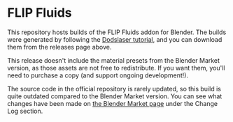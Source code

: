 # FLIP Fluids

This repository hosts builds of the FLIP Fluids addon for Blender. The builds were generated by following the [Dodslaser tutorial](https://blog.dodslaser.se/Building-and-Installing-the-Blender-FLIP-Fluids-Addon-from-Source/), and you can download them from the releases page above.

This release doesn't include the material presets from the Blender Market version, as those assets are not free to redistribute. If you want them, you'll need to purchase a copy (and support ongoing development!).

The source code in the official repository is rarely updated, so this build is quite outdated compared to the Blender Market version. You can see what changes have been made on [the Blender Market page](https://www.blendermarket.com/products/flipfluids) under the Change Log section.
